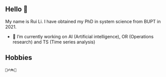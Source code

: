 ## Hello 👋

My name is Rui Li. 
I have obtained my PhD in system science from BUPT in 2021.

- 🔭 I’m currently working on AI (Artificial intelligence), OR (Operations research) and TS (Time series analysis)


## Hobbies
    🏊‍♂️🚲︎🏀
    
